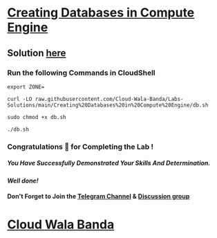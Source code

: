# [Creating Databases in Compute Engine](https://www.cloudskillsboost.google/course_templates/145/labs/387200)

## Solution [here](https://youtu.be/weiXbix17yE)

### Run the following Commands in CloudShell

```
export ZONE=
```
```
curl -LO raw.githubusercontent.com/Cloud-Wala-Banda/Labs-Solutions/main/Creating%20Databases%20in%20Compute%20Engine/db.sh

sudo chmod +x db.sh

./db.sh
```

### Congratulations 🎉 for Completing the Lab !

##### *You Have Successfully Demonstrated Your Skills And Determination.*

#### *Well done!*

#### Don't Forget to Join the [Telegram Channel](https://t.me/cloudwalabanda) & [Discussion group](https://t.me/cloudwalabandachats)

# [Cloud Wala Banda](https://www.youtube.com/@cloudwalabanda)
